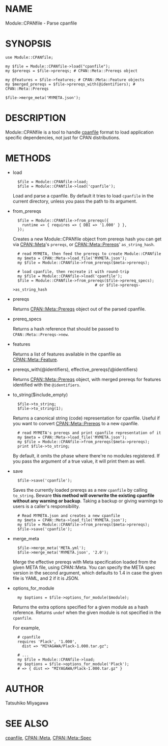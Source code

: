 # NAME

Module::CPANfile - Parse cpanfile

# SYNOPSIS

    use Module::CPANfile;

    my $file = Module::CPANfile->load("cpanfile");
    my $prereqs = $file->prereqs; # CPAN::Meta::Prereqs object

    my @features = $file->features; # CPAN::Meta::Feature objects
    my $merged_prereqs = $file->prereqs_with(@identifiers); # CPAN::Meta::Prereqs

    $file->merge_meta('MYMETA.json');

# DESCRIPTION

Module::CPANfile is a tool to handle [cpanfile](https://metacpan.org/pod/cpanfile) format to load application
specific dependencies, not just for CPAN distributions.

# METHODS

- load

        $file = Module::CPANfile->load;
        $file = Module::CPANfile->load('cpanfile');

    Load and parse a cpanfile. By default it tries to load `cpanfile` in
    the current directory, unless you pass the path to its argument.

- from\_prereqs

        $file = Module::CPANfile->from_prereqs({
          runtime => { requires => { DBI => '1.000' } },
        });

    Creates a new Module::CPANfile object from prereqs hash you can get
    via [CPAN::Meta](https://metacpan.org/pod/CPAN::Meta)'s `prereqs`, or [CPAN::Meta::Prereqs](https://metacpan.org/pod/CPAN::Meta::Prereqs)'
    `as_string_hash`.

        # read MYMETA, then feed the prereqs to create Module::CPANfile
        my $meta = CPAN::Meta->load_file('MYMETA.json');
        my $file = Module::CPANfile->from_prereqs($meta->prereqs);

        # load cpanfile, then recreate it with round-trip
        my $file = Module::CPANfile->load('cpanfile');
        $file = Module::CPANfile->from_prereqs($file->prereq_specs);
                                          # or $file->prereqs->as_string_hash

- prereqs

    Returns [CPAN::Meta::Prereqs](https://metacpan.org/pod/CPAN::Meta::Prereqs) object out of the parsed cpanfile.

- prereq\_specs

    Returns a hash reference that should be passed to `CPAN::Meta::Prereqs->new`.

- features

    Returns a list of features available in the cpanfile as [CPAN::Meta::Feature](https://metacpan.org/pod/CPAN::Meta::Feature).

- prereqs\_with(@identifiers), effective\_prereqs(\\@identifiers)

    Returns [CPAN::Meta::Prereqs](https://metacpan.org/pod/CPAN::Meta::Prereqs) object, with merged prereqs for
    features identified with the `@identifiers`.

- to\_string($include\_empty)

        $file->to_string;
        $file->to_string(1);

    Returns a canonical string (code) representation for cpanfile. Useful
    if you want to convert [CPAN::Meta::Prereqs](https://metacpan.org/pod/CPAN::Meta::Prereqs) to a new cpanfile.

        # read MYMETA's prereqs and print cpanfile representation of it
        my $meta = CPAN::Meta->load_file('MYMETA.json');
        my $file = Module::CPANfile->from_prereqs($meta->prereqs);
        print $file->to_string;

    By default, it omits the phase where there're no modules
    registered. If you pass the argument of a true value, it will print
    them as well.

- save

        $file->save('cpanfile');

    Saves the currently loaded prereqs as a new `cpanfile` by calling
    `to_string`. Beware **this method will overwrite the existing
    cpanfile without any warning or backup**. Taking a backup or giving
    warnings to users is a caller's responsibility.

        # Read MYMETA.json and creates a new cpanfile
        my $meta = CPAN::Meta->load_file('MYMETA.json');
        my $file = Module::CPANfile->from_prereqs($meta->prereqs);
        $file->save('cpanfile');

- merge\_meta

        $file->merge_meta('META.yml');
        $file->merge_meta('MYMETA.json', '2.0');

    Merge the effective prereqs with Meta specification loaded from the
    given META file, using CPAN::Meta. You can specify the META spec
    version in the second argument, which defaults to 1.4 in case the
    given file is YAML, and 2 if it is JSON.

- options\_for\_module

        my $options = $file->options_for_module($module);

    Returns the extra options specified for a given module as a hash
    reference. Returns `undef` when the given module is not specified in
    the `cpanfile`.

    For example,

        # cpanfile
        requires 'Plack', '1.000',
          dist => "MIYAGAWA/Plack-1.000.tar.gz";

        # ...
        my $file = Module::CPANfile->load;
        my $options = $file->options_for_module('Plack');
        # => { dist => "MIYAGAWA/Plack-1.000.tar.gz" }

# AUTHOR

Tatsuhiko Miyagawa

# SEE ALSO

[cpanfile](https://metacpan.org/pod/cpanfile), [CPAN::Meta](https://metacpan.org/pod/CPAN::Meta), [CPAN::Meta::Spec](https://metacpan.org/pod/CPAN::Meta::Spec)
